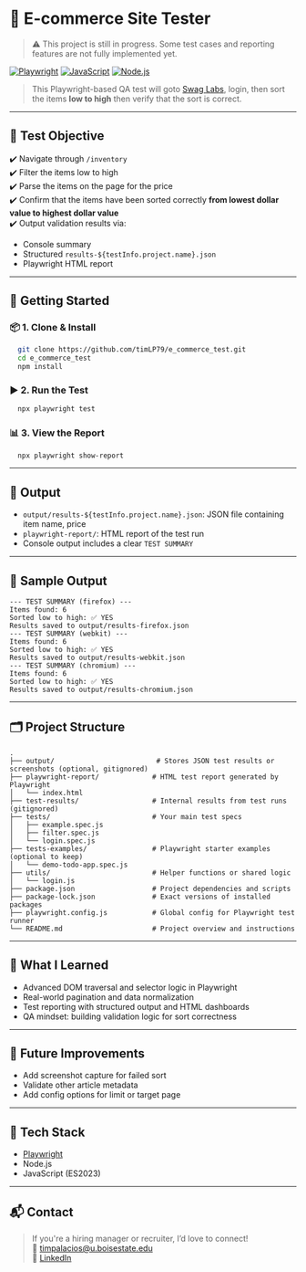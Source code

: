 # 🧪 E-commerce Site Tester
> ⚠️ This project is still in progress. Some test cases and reporting features are not fully implemented yet.

[![Playwright](https://img.shields.io/badge/Tested%20with-Playwright-green?logo=playwright)](https://playwright.dev/)
[![JavaScript](https://img.shields.io/badge/JavaScript-ES2023-yellow?logo=javascript)](https://developer.mozilla.org/en-US/docs/Web/JavaScript)
[![Node.js](https://img.shields.io/badge/Node.js-18+-brightgreen?logo=node.js)](https://nodejs.org/)

> This Playwright-based QA test will goto [Swag Labs](https://saucedemo.com), login, then sort the items **low to high** then verify that the sort is correct.

---

## 🎯 Test Objective

✔️ Navigate through `/inventory`  
✔️ Filter the items low to high  
✔️ Parse the items on the page for the price  
✔️ Confirm that the items have been sorted correctly **from lowest dollar value to highest dollar value**   
✔️ Output validation results via:
- Console summary
- Structured `results-${testInfo.project.name}.json`
- Playwright HTML report

---

## 🚀 Getting Started

### 📦 1. Clone & Install

```bash
  git clone https://github.com/timLP79/e_commerce_test.git
  cd e_commerce_test
  npm install
```

### ▶️ 2. Run the Test

```bash
  npx playwright test
```

### 📊 3. View the Report

```bash
  npx playwright show-report
```

---

## 📁 Output

- `output/results-${testInfo.project.name}.json`: JSON file containing item name, price
- `playwright-report/`: HTML report of the test run
- Console output includes a clear `TEST SUMMARY`

---

## 🧪 Sample Output

```plaintext
--- TEST SUMMARY (firefox) ---
Items found: 6
Sorted low to high: ✅ YES
Results saved to output/results-firefox.json
--- TEST SUMMARY (webkit) ---
Items found: 6
Sorted low to high: ✅ YES
Results saved to output/results-webkit.json
--- TEST SUMMARY (chromium) ---
Items found: 6
Sorted low to high: ✅ YES
Results saved to output/results-chromium.json
```

---

## 🗂 Project Structure

```
.
├── output/                         # Stores JSON test results or screenshots (optional, gitignored)
├── playwright-report/             # HTML test report generated by Playwright
│   └── index.html
├── test-results/                  # Internal results from test runs (gitignored)
├── tests/                         # Your main test specs
│   ├── example.spec.js
│   ├── filter.spec.js
│   └── login.spec.js
├── tests-examples/                # Playwright starter examples (optional to keep)
│   └── demo-todo-app.spec.js
├── utils/                         # Helper functions or shared logic
│   └── login.js
├── package.json                   # Project dependencies and scripts
├── package-lock.json              # Exact versions of installed packages
├── playwright.config.js           # Global config for Playwright test runner
└── README.md                      # Project overview and instructions
```

---

## 🧠 What I Learned

- Advanced DOM traversal and selector logic in Playwright
- Real-world pagination and data normalization
- Test reporting with structured output and HTML dashboards
- QA mindset: building validation logic for sort correctness

---

## 🔧 Future Improvements

- Add screenshot capture for failed sort
- Validate other article metadata
- Add config options for limit or target page

---

## 📌 Tech Stack

- [Playwright](https://playwright.dev/)
- Node.js
- JavaScript (ES2023)

---

## 📬 Contact

> If you're a hiring manager or recruiter, I’d love to connect!  
📧 timpalacios@u.boisestate.edu  
🔗 [LinkedIn](https://www.linkedin.com/in/tim-palacios/)